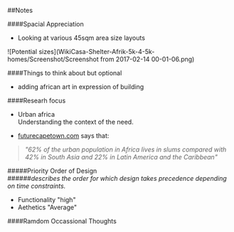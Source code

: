 ##Notes

####Spacial Appreciation
 * Looking at various 45sqm area size layouts
 
![Potential sizes](WikiCasa-Shelter-Afrik-5k-4-5k-homes/Screenshot/Screenshot from 2017-02-14 00-01-06.png)
 
####Things to think about but optional
 * adding african art in expression of building
 
####Researh focus
 * Urban africa  
 Understanding the context of the need.
 
  * [futurecapetown.com](http://futurecapetown.com/2016/02/the-future-we-want-for-african-cities-future-cape-town/#.WKJ9FSErKV7) says that:
  
  > _"62% of the urban population in Africa lives in slums compared with 42% in South Asia and 22% in Latin America and the Caribbean"_


#####Priority Order of Design  
######_describes the order for which design takes precedence depending on time constraints._
 * Functionality "high"
 * Aethetics "Average"

####Ramdom Occassional Thoughts
